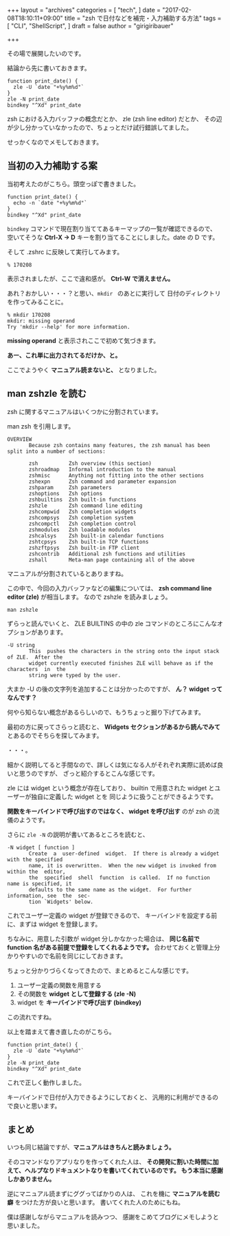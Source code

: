 +++
layout = "archives"
categories = [
  "tech",
]
date = "2017-02-08T18:10:11+09:00"
title = "zsh で日付などを補完・入力補助する方法"
tags = [
	"CLI",
	"ShellScript",
]
draft = false
author = "girigiribauer"

+++

その場で展開したいのです。

結論から先に書いておきます。

	function print_date() {
	  zle -U `date "+%y%m%d"`
	}
	zle -N print_date
	bindkey "^Xd" print_date

zsh における入力バッファの概念だとか、 zle (zsh line editor) だとか、
その辺が少し分かっていなかったので、ちょっとだけ試行錯誤してました。

せっかくなのでメモしておきます。



## 当初の入力補助する案

当初考えたのがこちら。頭空っぽで書きました。

	function print_date() {
	  echo -n `date "+%y%m%d"`
	}
	bindkey "^Xd" print_date

`bindkey` コマンドで現在割り当ててあるキーマップの一覧が確認できるので、
空いてそうな **Ctrl-X -> D** キーを割り当てることにしました。date の D です。

そして .zshrc に反映して実行してみます。

	% 170208

表示されましたが、ここで違和感が。
**Ctrl-W で消えません。**

あれ？おかしい・・・？と思い、`mkdir ` のあとに実行して 日付のディレクトリを作ってみることに。

	% mkdir 170208
	mkdir: missing operand
	Try 'mkdir --help' for more information.

**missing operand** と表示されここで初めて気づきます。

**あー、これ単に出力されてるだけか、と。**

ここでようやく **マニュアル読まないと、** となりました。



## man zshzle を読む

zsh に関するマニュアルはいくつかに分割されています。

man zsh を引用します。

	OVERVIEW
	       Because zsh contains many features, the zsh manual has been split into a number of sections:
	
	       zsh          Zsh overview (this section)
	       zshroadmap   Informal introduction to the manual
	       zshmisc      Anything not fitting into the other sections
	       zshexpn      Zsh command and parameter expansion
	       zshparam     Zsh parameters
	       zshoptions   Zsh options
	       zshbuiltins  Zsh built-in functions
	       zshzle       Zsh command line editing
	       zshcompwid   Zsh completion widgets
	       zshcompsys   Zsh completion system
	       zshcompctl   Zsh completion control
	       zshmodules   Zsh loadable modules
	       zshcalsys    Zsh built-in calendar functions
	       zshtcpsys    Zsh built-in TCP functions
	       zshzftpsys   Zsh built-in FTP client
	       zshcontrib   Additional zsh functions and utilities
	       zshall       Meta-man page containing all of the above

マニュアルが分割されているとありますね。

この中で、今回の入力バッファなどの編集については、
**zsh command line editor (zle)** が相当します。
なので zshzle を読みましょう。

	man zshzle

ずらっと読んでいくと、 ZLE BUILTINS の中の zle コマンドのところにこんなオプションがあります。

    -U string
           This  pushes the characters in the string onto the input stack of ZLE.  After the
           widget currently executed finishes ZLE will behave as if the  characters  in  the
           string were typed by the user.

大まか -U の後の文字列を追加することは分かったのですが、
**ん？ widget ってなんです？**

何やら知らない概念があるらしいので、もうちょっと掘り下げてみます。

最初の方に戻ってさらっと読むと、 **Widgets セクションがあるから読んでみて**
とあるのでそちらを探してみます。

・・・。

細かく説明してると手間なので、詳しくは気になる人がそれぞれ実際に読めば良いと思うのですが、
ざっと紹介するとこんな感じです。

zle には widget という概念が存在しており、
builtin で用意された widget とユーザーが独自に定義した widget とを
同じように扱うことができるようです。

**関数をキーバインドで呼び出すのではなく、
widget を呼び出す** のが zsh の流儀のようです。

さらに `zle -N` の説明が書いてあるところを読むと、

    -N widget [ function ]
           Create  a  user-defined  widget.  If there is already a widget with the specified
           name, it is overwritten.  When the new widget is invoked from within the  editor,
           the  specified  shell  function  is called.  If no function name is specified, it
           defaults to the same name as the widget.  For further information, see  the  sec-
           tion `Widgets' below.

これでユーザー定義の widget が登録できるので、
キーバインドを設定する前に、まずは widget を登録します。

ちなみに、用意した引数が widget 分しかなかった場合は、
**同じ名前で function 名がある前提で登録をしてくれるようです。**
合わせておくと管理上分かりやすいので名前を同じにしておきます。

ちょっと分かりづらくなってきたので、まとめるとこんな感じです。

1. ユーザー定義の関数を用意する
2. その関数を **widget として登録する (zle -N)**
3. widget を **キーバインドで呼び出す (bindkey)**

この流れですね。

以上を踏まえて書き直したのがこちら。

	function print_date() {
	  zle -U `date "+%y%m%d"`
	}
	zle -N print_date
	bindkey "^Xd" print_date

これで正しく動作しました。

キーバインドで日付が入力できるようにしておくと、
汎用的に利用ができるので良いと思います。



## まとめ

いつも同じ結論ですが、**マニュアルはきちんと読みましょう。**

そのコマンドなりアプリなりを作ってくれた人は、
**その開発に割いた時間に加えて、ヘルプなりドキュメントなりを書いてくれているのです。
もう本当に感謝しかありません。**

逆にマニュアル読まずにググってばかりの人は、
これを機に **マニュアルを読む癖** をつけた方が良いと思います。
書いてくれた人のためにもね。

僕は感謝しながらマニュアルを読みつつ、
感謝をこめてブログにメモしようと思いました。
